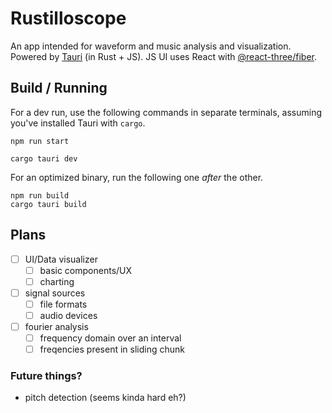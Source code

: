 # Rustilloscope

An app intended for waveform and music analysis and visualization. Powered by [Tauri](https://github.com/tauri-apps) (in Rust + JS). JS UI uses React with [@react-three/fiber](https://github.com/pmndrs/react-three-fiber).

## Build / Running

For a dev run, use the following commands in separate terminals, assuming you've installed Tauri with ```cargo```.

```
npm run start
```
```
cargo tauri dev
```

For an optimized binary, run the following one *after* the other.

```
npm run build
cargo tauri build
```

## Plans

- [ ] UI/Data visualizer
    - [ ] basic components/UX
    - [ ] charting
- [ ] signal sources
    - [ ] file formats
    - [ ] audio devices
- [ ] fourier analysis
    - [ ] frequency domain over an interval
    - [ ] freqencies present in sliding chunk

### Future things?

- pitch detection (seems kinda hard eh?)